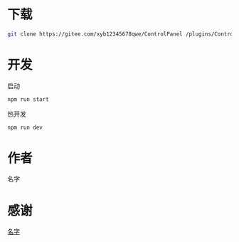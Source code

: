 # 下载
```sh
git clone https://gitee.com/xyb12345678qwe/ControlPanel /plugins/ControlPanel
```

# 开发
启动
```sh
npm run start 
```
热开发
```sh
npm run dev
```

# 作者
名字

# 感谢
[名字](https://gitee.com/xyb12345678qwe)